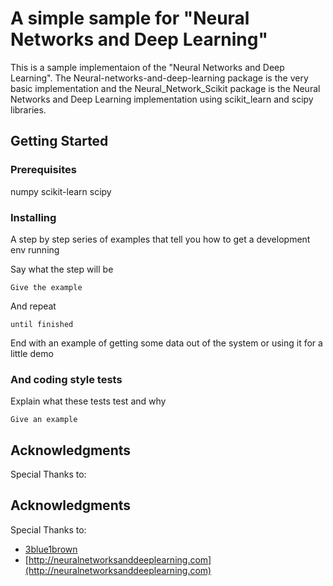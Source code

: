 # A simple sample for "Neural Networks and Deep Learning"

This is a sample implementaion of the "Neural Networks and Deep Learning".
The Neural-networks-and-deep-learning package is the very basic implementation and the
Neural_Network_Scikit package is the Neural Networks and Deep Learning implementation using scikit_learn and
scipy libraries.


## Getting Started


### Prerequisites
numpy
scikit-learn
scipy


### Installing

A step by step series of examples that tell you how to get a development env running

Say what the step will be

```
Give the example
```

And repeat

```
until finished
```

End with an example of getting some data out of the system or using it for a little demo



### And coding style tests

Explain what these tests test and why

```
Give an example
```


## Acknowledgments

Special Thanks to:


## Acknowledgments

Special Thanks to:
* [3blue1brown](http://www.3blue1brown.com)
* [http://neuralnetworksanddeeplearning.com](http://neuralnetworksanddeeplearning.com)

